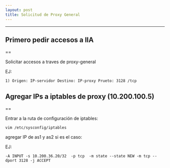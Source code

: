 ```yaml
---
layout: post
title: Solicitud de Proxy General
---
```

<!-- Asi se ponen las fotos en Mackdown
![foto_personal](https://raw.githubusercontent.com/matthy11/matthy11.github.io/master/images/foto1.jpg)
-->

***

## Primero pedir accesos a IIA ##
==

Solicitar accesos a traves de proxy-general

EJ:

`1) Origen: IP-servidor
    Destino: IP-proxy
    Prueto: 3128 /tcp`


## Agregar IPs a iptables de proxy (10.200.100.5) ##
==

Entrar a la ruta de configuración de iptables:

`vim /etc/sysconfig/iptables`

agregar IP de as1 y as2 si es el caso:

EJ:

`-A INPUT -s 10.200.36.20/32  -p tcp  -m state --state NEW -m tcp --dport 3128 -j ACCEPT
`
